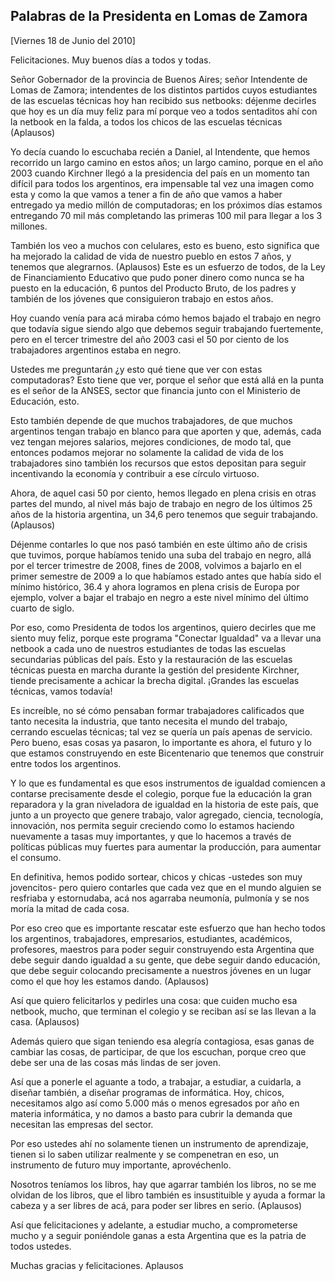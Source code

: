 Palabras de la Presidenta en Lomas de Zamora
--------------------------------------------

[Viernes 18 de Junio del 2010]

Felicitaciones. Muy buenos días a todos y todas.

Señor Gobernador de la provincia de Buenos Aires; señor Intendente de
Lomas de Zamora; intendentes de los distintos partidos cuyos estudiantes
de las escuelas técnicas hoy han recibido sus netbooks: déjenme decirles
que hoy es un día muy feliz para mí porque veo a todos sentaditos ahí
con la netbook en la falda, a todos los chicos de las escuelas técnicas
(Aplausos)

Yo decía cuando lo escuchaba recién a Daniel, al Intendente, que hemos
recorrido un largo camino en estos años; un largo camino, porque en el
año 2003 cuando Kirchner llegó a la presidencia del país en un momento
tan difícil para todos los argentinos, era impensable tal vez una imagen
como esta y como la que vamos a tener a fin de año que vamos a haber
entregado ya medio millón de computadoras; en los próximos días estamos
entregando 70 mil más completando las primeras 100 mil para llegar a los
3 millones.

También los veo a muchos con celulares, esto es bueno, esto significa
que ha mejorado la calidad de vida de nuestro pueblo en estos 7 años, y
tenemos que alegrarnos. (Aplausos) Este es un esfuerzo de todos, de la
Ley de Financiamiento Educativo que pudo poner dinero como nunca se ha
puesto en la educación, 6 puntos del Producto Bruto, de los padres y
también de los jóvenes que consiguieron trabajo en estos años.

Hoy cuando venía para acá miraba cómo hemos bajado el trabajo en negro
que todavía sigue siendo algo que debemos seguir trabajando fuertemente,
pero en el tercer trimestre del año 2003 casi el 50 por ciento de los
trabajadores argentinos estaba en negro.

Ustedes me preguntarán ¿y esto qué tiene que ver con estas computadoras?
Esto tiene que ver, porque el señor que está allá en la punta es el
señor de la ANSES, sector que financia junto con el Ministerio de
Educación, esto.

Esto también depende de que muchos trabajadores, de que muchos
argentinos tengan trabajo en blanco para que aporten y que, además, cada
vez tengan mejores salarios, mejores condiciones, de modo tal, que
entonces podamos mejorar no solamente la calidad de vida de los
trabajadores sino también los recursos que estos depositan para seguir
incentivando la economía y contribuir a ese círculo virtuoso.

Ahora, de aquel casi 50 por ciento, hemos llegado en plena crisis en
otras partes del mundo, al nivel más bajo de trabajo en negro de los
últimos 25 años de la historia argentina, un 34,6 pero tenemos que
seguir trabajando.(Aplausos)

Déjenme contarles lo que nos pasó también en este último año de crisis
que tuvimos, porque habíamos tenido una suba del trabajo en negro, allá
por el tercer trimestre de 2008, fines de 2008, volvimos a bajarlo en el
primer semestre de 2009 a lo que habíamos estado antes que había sido el
mínimo histórico, 36.4 y ahora logramos en plena crisis de Europa por
ejemplo, volver a bajar el trabajo en negro a este nivel mínimo del
último cuarto de siglo.

Por eso, como Presidenta de todos los argentinos, quiero decirles que me
siento muy feliz, porque este programa "Conectar Igualdad" va a llevar
una netbook a cada uno de nuestros estudiantes de todas las escuelas
secundarias públicas del país. Esto y la restauración de las escuelas
técnicas puesta en marcha durante la gestión del presidente Kirchner,
tiende precisamente a achicar la brecha digital. ¡Grandes las escuelas
técnicas, vamos todavía!

Es increíble, no sé cómo pensaban formar trabajadores calificados que
tanto necesita la industria, que tanto necesita el mundo del trabajo,
cerrando escuelas técnicas; tal vez se quería un país apenas de
servicio. Pero bueno, esas cosas ya pasaron, lo importante es ahora, el
futuro y lo que estamos construyendo en este Bicentenario que tenemos
que construir entre todos los argentinos.

Y lo que es fundamental es que esos instrumentos de igualdad comiencen a
contarse precisamente desde el colegio, porque fue la educación la gran
reparadora y la gran niveladora de igualdad en la historia de este país,
que junto a un proyecto que genere trabajo, valor agregado, ciencia,
tecnología, innovación, nos permita seguir creciendo como lo estamos
haciendo nuevamente a tasas muy importantes, y que lo hacemos a través
de políticas públicas muy fuertes para aumentar la producción, para
aumentar el consumo.

En definitiva, hemos podido sortear, chicos y chicas -ustedes son muy
jovencitos- pero quiero contarles que cada vez que en el mundo alguien
se resfriaba y estornudaba, acá nos agarraba neumonía, pulmonía y se nos
moría la mitad de cada cosa.

Por eso creo que es importante rescatar este esfuerzo que han hecho
todos los argentinos, trabajadores, empresarios, estudiantes,
académicos, profesores, maestros para poder seguir construyendo esta
Argentina que debe seguir dando igualdad a su gente, que debe seguir
dando educación, que debe seguir colocando precisamente a nuestros
jóvenes en un lugar como el que hoy les estamos dando. (Aplausos)

Así que quiero felicitarlos y pedirles una cosa: que cuiden mucho esa
netbook, mucho, que terminan el colegio y se reciban así se las llevan a
la casa. (Aplausos)

Además quiero que sigan teniendo esa alegría contagiosa, esas ganas de
cambiar las cosas, de participar, de que los escuchan, porque creo que
debe ser una de las cosas más lindas de ser joven.

Así que a ponerle el aguante a todo, a trabajar, a estudiar, a cuidarla,
a diseñar también, a diseñar programas de informática. Hoy, chicos,
necesitamos algo así como 5.000 más o menos egresados por año en materia
informática, y no damos a basto para cubrir la demanda que necesitan las
empresas del sector.

Por eso ustedes ahí no solamente tienen un instrumento de aprendizaje,
tienen si lo saben utilizar realmente y se compenetran en eso, un
instrumento de futuro muy importante, aprovéchenlo.

Nosotros teníamos los libros, hay que agarrar también los libros, no se
me olvidan de los libros, que el libro también es insustituible y ayuda
a formar la cabeza y a ser libres de acá, para poder ser libres en
serio. (Aplausos)

Así que felicitaciones y adelante, a estudiar mucho, a comprometerse
mucho y a seguir poniéndole ganas a esta Argentina que es la patria de
todos ustedes.

Muchas gracias y felicitaciones. Aplausos

 
